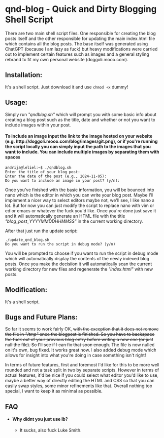 <h1>qnd-blog - Quick and Dirty Blogging Shell Script</h1>

There are two main shell script files. One responsible for creating the blog posts itself and the other responsible for updating the main index.html file which contains all the blog posts. The base itself was generated using ChatGPT (because I am lazy as fuck) but heavy modifications were carried out to implement certain features such as images and a general styling rebrand to fit my own personal website (doggoli.mooo.com).

<h2>Installation:</h2>

It's a shell script. Just download it and use ```chmod +x``` dummy!

<h2>Usage:</h2> 


Simply run *"qndblog.sh"* which will prompt you with some basic info about creating a blog post such as the title, date and whether or not you want to include images within your post.

<h4>To include an image input the link to the image hosted on your website (e.g. http://doggoli.mooo.com/blog/images/git.png), or if you're running the script locally you can simply input the path to the images that you want to include. You can include multiple images by separating them with spaces</h4>

```
andrija@leliel:~$ ./qndblog.sh
Enter the title of your blog post:
Enter the date of the post (e.g., 2024-11-05):
Do you want to include an image in your post? (y/n):
```

Once you've finished with the basic information, you will be bounced into nano which is the editor in which you can write your blog post. Maybe I'll implement a nicer way to select editors maybe not, we'll see, I like nano a lot. But for now you can just modify the script to replace nano with vim or ed or emacs or whatever the fuck you'd like. Once you're done just save it and it will automatically generate an HTML file with the title *"blog_post_YYYYMMDDHHMMSS"* in the current working directory.

After that just run the update script:

```
./update_qnd_blog.sh
Do you want to run the script in debug mode? (y/n)
```
You will be prompted to choose if you want to run the script in debug mode which will automatically display the contents of the newly indexed blog posts.
Once you make the decisiion it will automatically scan the current working directory for new files and regenerate the *"index.html"* with new posts.


<h2>Modification:</h2>

It's a shell script.

<h2>Bugs and Future Plans:</h2>

So far it seems to work fairly OK, ~~with the exception that it does not remove the file in *"/tmp"* once the blogpost is finished. So you have to backspace the fuck out of your previous blog entry before writing a new one (or just null the file). So I'll see if I can fix that soon enough.~~
The file is now nulled on it's own, bug fixed. It works great now. I also added debug mode which allows for insight into what you're doing in case something isn't right!

In terms of future features, first and foremost I'd like for this to be more well rounded and not a task split in two by separate scripts. However in terms of actual features, it'd be nice if you could select what editor you'd like to use, maybe a better way of directly editing the HTML and CSS so that you can easily swap styles, some minor refinements like that. Overall nothing too special, I want to keep it as minimal as possible.

<h2>FAQ</h2>

- <h4>Why didnt you just use lb?</h4>

  * It sucks, also fuck Luke Smith.

